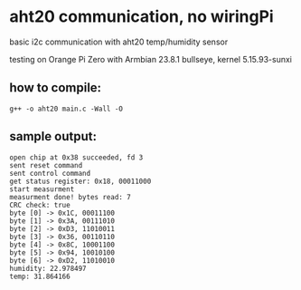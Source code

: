 # aht20 communication, no wiringPi

basic i2c communication with aht20 temp/humidity sensor

testing on Orange Pi Zero with Armbian 23.8.1 bullseye, kernel 5.15.93-sunxi

## how to compile:
```
g++ -o aht20 main.c -Wall -O
```

## sample output:

    open chip at 0x38 succeeded, fd 3
    sent reset command
    sent control command
    get status register: 0x18, 00011000
    start measurment
    measurment done! bytes read: 7
    CRC check: true
    byte [0] -> 0x1C, 00011100
    byte [1] -> 0x3A, 00111010
    byte [2] -> 0xD3, 11010011
    byte [3] -> 0x36, 00110110
    byte [4] -> 0x8C, 10001100
    byte [5] -> 0x94, 10010100
    byte [6] -> 0xD2, 11010010
    humidity: 22.978497
    temp: 31.864166
